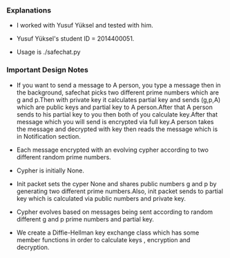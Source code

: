 ### Explanations

- I worked with Yusuf Yüksel and tested with him.

- Yusuf Yüksel's student ID = 2014400051.

- Usage is ./safechat.py



### Important Design Notes

- If you want to send a message to A person, you type a message then in the background, safechat picks two different prime numbers which are g and p.Then with private key it calculates partial key and  sends (g,p,A) which are public keys and partial key to A person.After that A person sends to his partial key to you then both of you calculate key.After that message which you will send is encrypted via full key.A person takes the message and decrypted with	key then reads the message which is in Notification section.

- Each message encrypted with an evolving cypher according to two different random prime numbers.

- Cypher is initially None.

- Init packet sets the cyper None and shares public numbers g and p by generating two different prime numbers.Also, init packet sends to partial key which is calculated via public numbers and private key.

- Cypher evolves based on messages being sent according to random different g and p prime numbers and partial key.

- We create a Diffie-Hellman key exchange class which has some member functions in order to calculate keys , encryption and decryption.



